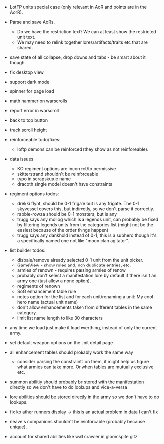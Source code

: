 - LotFP units special case (only relevant in AoR and points are in the AorR).
- Parse and save AoRs.
  - Do we have the restriction text? We can at least show the restricted unit text.
  - We may need to relink together lores/artifacts/traits etc that are shared.
- save state of all collapse, drop downs and tabs - be smart about it though.
- fix desktop view
- support dark mode
- spinner for page load
- math hammer on warscrolls
- report error in warscroll
- back to top button
- track scroll height

- reinforceable todo/fixes:
  - loftp demons can be reinforced (they show as not reinforeable).

- data issues
  - KO regiment options are incorrect/to permissive
  - skitterstrand shouldn't be reinforceable
  - typo in scrapskuttle name
  - dracoth single model doesn't have constraints

- regiment options todos:
  - drekki flynt, should be 0-1 frigate but is any frigate. The 0-1 skyvessel covers this, but indirectly, so we don't parse it correctly.
  - rabble-rowza should be 0-1 monsters, but is any
  - trugg says any mollog which is a legends unit, can probably be fixed by filtering legends units from the categories list (might not be the easiest because of the order things happen)
  - trugg says any dankhold instead of 0-1, this is a subhero though it's a specifically named one not like "moon clan agitator".

- list builder todos:
  - disbale/remove already selected 0-1 unit from the unit picker.
  - GameView - show rules and, non duplicate entries, etc.
  - armies of renown - requires parsing armies of renow
  - probably don't select a manifestation lore by default if there isn't an army one (just allow a none option).
  - regiments of renown
  - SoG enhancement table rule
  - notes option for the list and for each unit/renaming a unit: My cool hero name (actual unit name)
  - don't allow enhancements taken from different tables in the same category.
  - limit list name length to like 30 characters

- any time we load just make it load everthing, instead of only the current army.

- set default weapon options on the unit detail page

- all enhancement tables should probably work the same way
  - consider parsing the constraints on them, it might help us figure what armies can take more. Or when tables are mutually exclusive etc.
- summon abilitiy should probably be stored with the manifestation directly so we don't have to do lookups and vice-a-versa
- lore abilities should be stored directly in the army so we don't have to do lookups.

- fix ko ather runners display -> this is an actual problem in data I can't fix

- neave's companions shouldn't be reinforcable (probably because unique).

- account for shared abilities like wall crawler in gloomspite gitz
